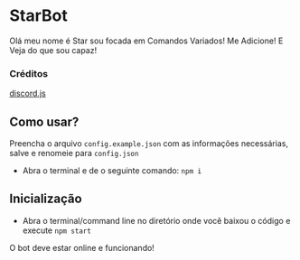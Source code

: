 # StarBot

Olá meu nome é Star sou focada em Comandos Variados! Me Adicione! E Veja do que sou capaz!


### Créditos
[discord.js](https://www.npmjs.com/package/discord.js)

## Como usar?

Preencha o arquivo `config.example.json` com as informações necessárias, salve e renomeie para `config.json`

* Abra o terminal e de o seguinte comando:
```npm i```

## Inicialização

* Abra o terminal/command line no diretório onde você baixou o código e execute `npm start`

O bot deve estar online e funcionando!